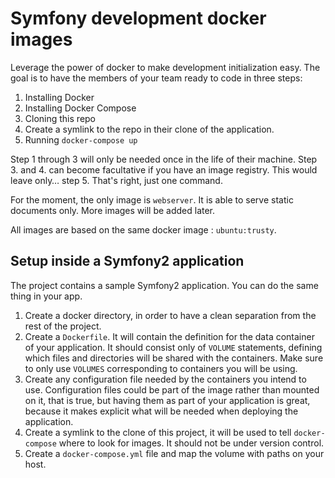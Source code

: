 # Symfony development docker images

Leverage the power of docker to make development initialization easy. The goal
is to have the members of your team ready to code in three steps:

1. Installing Docker
2. Installing Docker Compose
3. Cloning this repo
4. Create a symlink to the repo in their clone of the application.
5. Running `docker-compose up`

Step 1 through 3 will only be needed once in the life of their machine. Step 3.
and 4. can become facultative if you have an image registry. This would leave
only… step 5. That's right, just one command.

For the moment, the only image is `webserver`. It is able to serve static
documents only. More images will be added later.

All images are based on the same docker image : `ubuntu:trusty`.

## Setup inside a Symfony2 application

The project contains a sample Symfony2 application. You can do the same thing
in your app.

1. Create a docker directory, in order to have a clean separation from the rest
of the project.
2. Create a `Dockerfile`. It will contain the definition for
the data container of your application. It should consist only of `VOLUME`
statements, defining which files and directories will be shared with the containers.
Make sure to only use `VOLUMES` corresponding to containers you will be using.
3. Create any configuration file needed by the containers you intend to use.
Configuration files could be part of the image rather than mounted on it, that is
true, but having them as part of your application is great, because it makes explicit
what will be needed when deploying the application.
4. Create a symlink to the clone of this project, it will be used to tell
`docker-compose` where to look for images. It should not be under version control.
5. Create a `docker-compose.yml` file and map the volume with paths on your host.
